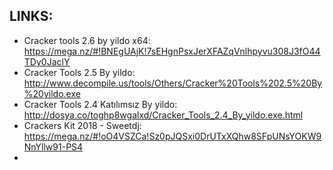 
## LINKS:
* Cracker tools 2.6 by yildo x64: https://mega.nz/#!BNEgUAjK!7sEHgnPsxJerXFAZqVnlhpyvu308J3fO44TDy0JaclY
* Cracker Tools 2.5 By yildo: http://www.decompile.us/tools/Others/Cracker%20Tools%202.5%20By%20yildo.exe
* Cracker Tools 2.4 Katılımsız By yildo: http://dosya.co/toghp8wgalxd/Cracker_Tools_2.4_By_yildo.exe.html
* Crackers Kit 2018 - Sweetdj: https://mega.nz/#!oO4VSZCa!Sz0pJQSxi0DrUTxXQhw8SFpUNsYOKW9NnYllw91-PS4
* 

